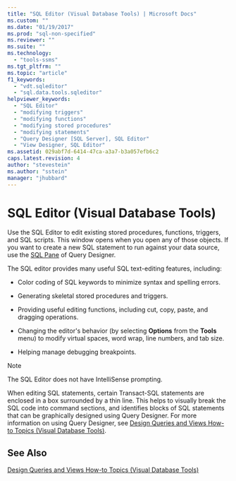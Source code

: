 ```yaml
---
title: "SQL Editor (Visual Database Tools) | Microsoft Docs"
ms.custom: ""
ms.date: "01/19/2017"
ms.prod: "sql-non-specified"
ms.reviewer: ""
ms.suite: ""
ms.technology: 
  - "tools-ssms"
ms.tgt_pltfrm: ""
ms.topic: "article"
f1_keywords: 
  - "vdt.sqleditor"
  - "sql.data.tools.sqleditor"
helpviewer_keywords: 
  - "SQL Editor"
  - "modifying triggers"
  - "modifying functions"
  - "modifying stored procedures"
  - "modifying statements"
  - "Query Designer [SQL Server], SQL Editor"
  - "View Designer, SQL Editor"
ms.assetid: 029abf7d-6414-47ca-a3a7-b3a057efb6c2
caps.latest.revision: 4
author: "stevestein"
ms.author: "sstein"
manager: "jhubbard"
---
```

# SQL Editor (Visual Database Tools)
Use the SQL Editor to edit existing stored procedures, functions, triggers, and SQL scripts. This window opens when you open any of those objects. If you want to create a new SQL statement to run against your data source, use the [SQL Pane](../../ssms/visual-db-tools/sql-pane-visual-database-tools.md) of Query Designer.  
  
The SQL editor provides many useful SQL text-editing features, including:  
  
-   Color coding of SQL keywords to minimize syntax and spelling errors.  
  
-   Generating skeletal stored procedures and triggers.  
  
-   Providing useful editing functions, including cut, copy, paste, and dragging operations.  
  
-   Changing the editor's behavior (by selecting **Options** from the **Tools** menu) to modify virtual spaces, word wrap, line numbers, and tab size.  
  
-   Helping manage debugging breakpoints.  
  
> [!NOTE]  
> The SQL Editor does not have IntelliSense prompting.  
  
When editing SQL statements, certain Transact-SQL statements are enclosed in a box surrounded by a thin line. This helps to visually break the SQL code into command sections, and identifies blocks of SQL statements that can be graphically designed using Query Designer. For more information on using Query Designer, see [Design Queries and Views How-to Topics &#40;Visual Database Tools&#41;](../../ssms/visual-db-tools/design-queries-and-views-how-to-topics-visual-database-tools.md).  
  
## See Also  
[Design Queries and Views How-to Topics &#40;Visual Database Tools&#41;](../../ssms/visual-db-tools/design-queries-and-views-how-to-topics-visual-database-tools.md)  
  
